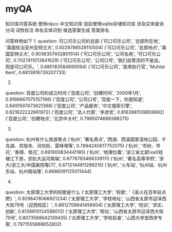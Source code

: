 # myQA
知识库问答系统
使用nlpcc 中文知识库
目前使用sqlite存储知识库
涉及实体查询
分词
词性标注
命名实体识别
候选答案生成
答案排名

问答样例如下
1.
question:
可口可乐公司的总部
('可口可乐公司', '总部所在地', '美国佐治亚州亚特兰大', 0.9228786528110504)
('可口可乐公司', '总部地点', '美国亚特兰大', 0.9036357402801514)
('可口可乐公司', '公司名称', '可口可乐公司', 0.7027411013841629)
('可口可乐公司', '公司口号', '我们血管流的不是血，而是可口可乐。', 0.685183584690094)
('可口可乐公司', '首席执行官', 'Muhtar Kent', 0.6813816726207733)

2.
question:
百度公司的成立时间
('百度公司', '创建时间', '2000年1月', 0.9196667075157166)
('百度公司', '公司口号', '百度一下，你就知道', 0.8491597473621368)
('百度公司', '产品服务', '中文搜索引擎', 0.821622222661972)
('百度公司', '法人代表', '李彦宏', 0.8163981139659882)
('百度公司', '创建地点', '北京中关村', 0.7995074689388275)

3.
question:
杭州有什么旅游景点
('杭州', '著名景点', '西湖、西溪国家湿地公园、千岛湖、灵隐寺、河坊街、雷峰塔等', 0.7894240617752075)
('杭州', '市树、市花', '香樟、桂花', 0.691900834441185)
('杭州', '地理位置', '浙江省北部\xa0钱塘江下游，京杭大运河南端', 0.6776783466339111)
('杭州', '著名高等学府', '浙大/浙工大/中国美院等[7]', 0.6712144911289215)
('杭州', '火车站', '杭州站、杭州东站、杭州南站等', 0.6686091125011444)

4.
question:
太原理工大学的校歌是什么
('太原理工大学', '校歌', '《圣火在百年前点燃》', 0.9298478066921234)
('太原理工大学', '学校地址', '山西省太原市迎泽西大街79号（迎西校区）', 0.8612709641456604)
('太原理工大学', '校训', '求实、创新', 0.8138610124588013)
('太原理工大学', '校址', '山西省太原市迎泽西大街79号', 0.8073568642139435)
('太原理工大学', '学校前身', '山西大学堂西学专斋', 0.7971555888652802)
